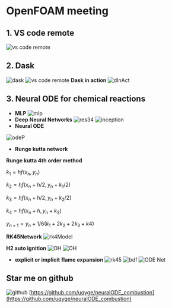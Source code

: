 # OpenFOAM meeting
## 1. VS code remote
![vs code remote](./img/vscode_ssh_dask.png)

## 2. Dask
![dask](./img/dask.png)
![vs code remote](./img/vscode_ssh_dask.png)
**Dask in action**
![dInAct](./img/embarrassing.gif)

## 3. Neural ODE for chemical reactions
- **MLP**
![mlp](./img/mlp.webp)
- **Deep Neural Networks**
![res34](./img/res34.png)
![inception](./img/inception.png)
- **Neural ODE**

![odeP](./img/odePaper.png)

- **Runge kutta network**

**Runge kutta 4th order method**

$k_1=hf(x_n,y_n)$

$k_2=hf(x_n+h/2,y_n+k_1/2)$

$k_3=hf(x_n+h/2,y_n+k_2/2)$

$k_4=hf(x_n+h,y_n+k_3)$

$y_{n+1}=y_n+1/6(k_1 + 2k_2+2k_3+k4)$


**RK45Network**
![rk4Model](./img/rk4Model.png)

**H2 auto ignition**
![OH](fig/euler_1401_OH.png)
![OH](fig/rk4_1401_OH.png)

- **explicit or implicit**
**flame expansion**
![rk45](fig/flame_RK45.png)
![bdf](fig/flame_BDF.png)
![ODE Net](fig/flame_ODENet.png)

## Star me on github
![github](img/github.png)
[https://github.com/uqyge/neuralODE_combustion](https://github.com/uqyge/neuralODE_combustion)